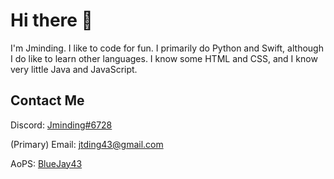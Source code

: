 # Hi there 👋


I'm Jminding.  I like to code for fun.  I primarily do Python and Swift, although I do like to learn other languages.  I know some HTML and CSS, and I know very little Java and JavaScript.

## Contact Me
Discord: [Jminding#6728](https://discord.com/users/645315667486179337)

(Primary) Email: jtding43@gmail.com

AoPS: [BlueJay43](https://artofproblemsolving.com/community/user/558282)
